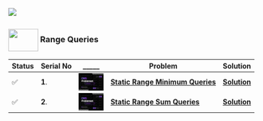 ![](https://cdn.dribbble.com/users/1959912/screenshots/6464044/content_creator_dribbble.gif)

### <img src = "https://cdn.dribbble.com/users/1138721/screenshots/10809828/media/478d32b2e65c8c3194b7f2154e179231.gif" align = "center" width = "60px" height = "45px"> Range Queries

|Status|Serial No|_____|Problem|Solution|
|-|-|-|-|-|
|✅|**1**.|<img align = "center" width = "50px" height = "35px" src = "assets/cses banner.jpeg">|[**Static Range Minimum Queries**]()|[**Solution**](https://github.com/khalid586/CSES-Problemset-solutions/blob/main/5.Range%20Queries/CSES%20Static%20Range%20Minimum%20Queries.cpp)|
|✅|**2**.| <img align = "center" width = "50px" height = "35px" src = "assets/cses banner.jpeg">|[**Static Range Sum Queries**]()|[**Solution**](https://github.com/khalid586/CSES-Problemset-solutions/blob/main/5.Range%20Queries/Static%20Range%20Sum%20Queries.cpp)|